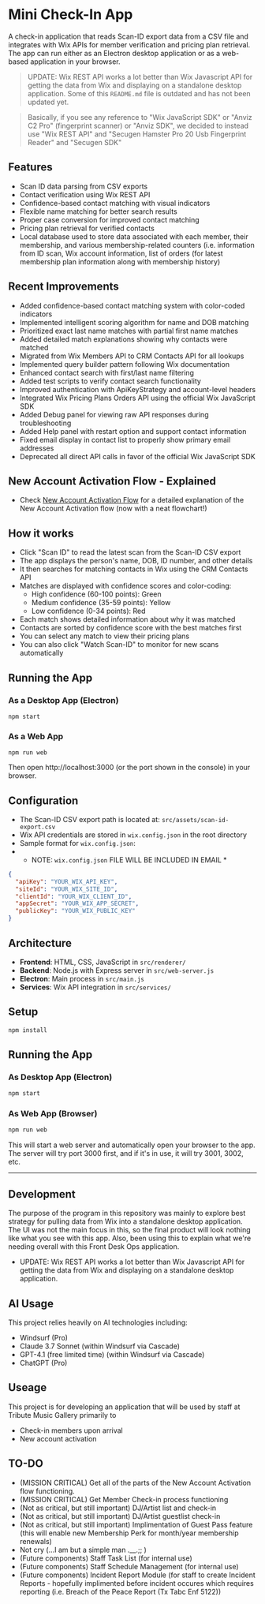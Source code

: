 # Mini Check-In App

A check-in application that reads Scan-ID export data from a CSV file and integrates with Wix APIs for member verification and pricing plan retrieval. The app can run either as an Electron desktop application or as a web-based application in your browser.

> UPDATE: Wix REST API works a lot better than Wix Javascript API for getting the data from Wix and displaying on a standalone desktop application. Some of this `README.md` file is outdated and has not been updated yet.


> Basically, if you see any reference to "Wix JavaScript SDK" or "Anviz C2 Pro" (fingerprint scanner) or "Anviz SDK",  we decided to instead use "Wix REST API" and "Secugen Hamster Pro 20 Usb Fingerprint Reader" and "Secugen SDK"

## Features
- Scan ID data parsing from CSV exports
- Contact verification using Wix REST API
- Confidence-based contact matching with visual indicators
- Flexible name matching for better search results
- Proper case conversion for improved contact matching
- Pricing plan retrieval for verified contacts
- Local database used to store data associated with each member, their membership, and various membership-related counters (i.e. information from ID scan, Wix account information, list of orders (for latest membership plan information along with membership history)

## Recent Improvements
- Added confidence-based contact matching system with color-coded indicators
- Implemented intelligent scoring algorithm for name and DOB matching
- Prioritized exact last name matches with partial first name matches
- Added detailed match explanations showing why contacts were matched
- Migrated from Wix Members API to CRM Contacts API for all lookups
- Implemented query builder pattern following Wix documentation
- Enhanced contact search with first/last name filtering
- Added test scripts to verify contact search functionality
- Improved authentication with ApiKeyStrategy and account-level headers
- Integrated Wix Pricing Plans Orders API using the official Wix JavaScript SDK
- Added Debug panel for viewing raw API responses during troubleshooting
- Added Help panel with restart option and support contact information
- Fixed email display in contact list to properly show primary email addresses
- Deprecated all direct API calls in favor of the official Wix JavaScript SDK

## New Account Activation Flow - Explained
- Check [New Account Activation Flow](./New-Account-Activation-flow.md) for a detailed explanation of the New Account Activation flow (now with a neat flowchart!) 

## How it works
- Click "Scan ID" to read the latest scan from the Scan-ID CSV export
- The app displays the person's name, DOB, ID number, and other details
- It then searches for matching contacts in Wix using the CRM Contacts API
- Matches are displayed with confidence scores and color-coding:
  - High confidence (60-100 points): Green
  - Medium confidence (35-59 points): Yellow
  - Low confidence (0-34 points): Red
- Each match shows detailed information about why it was matched
- Contacts are sorted by confidence score with the best matches first
- You can select any match to view their pricing plans
- You can also click "Watch Scan-ID" to monitor for new scans automatically

## Running the App

### As a Desktop App (Electron)
```
npm start
```

### As a Web App
```
npm run web
```
Then open http://localhost:3000 (or the port shown in the console) in your browser.

## Configuration
- The Scan-ID CSV export path is located at: `src/assets/scan-id-export.csv`
- Wix API credentials are stored in `wix.config.json` in the root directory
- Sample format for `wix.config.json`:
- * NOTE: `wix.config.json` FILE WILL BE INCLUDED IN EMAIL *
```json
{
  "apiKey": "YOUR_WIX_API_KEY",
  "siteId": "YOUR_WIX_SITE_ID",
  "clientId": "YOUR_WIX_CLIENT_ID",
  "appSecret": "YOUR_WIX_APP_SECRET",
  "publicKey": "YOUR_WIX_PUBLIC_KEY"
}
```

## Architecture
- **Frontend**: HTML, CSS, JavaScript in `src/renderer/`
- **Backend**: Node.js with Express server in `src/web-server.js`
- **Electron**: Main process in `src/main.js`
- **Services**: Wix API integration in `src/services/`


## Setup
```bash
npm install
```

## Running the App

### As Desktop App (Electron)
```bash
npm start
```

### As Web App (Browser)
```bash
npm run web
```
This will start a web server and automatically open your browser to the app. The server will try port 3000 first, and if it's in use, it will try 3001, 3002, etc.

---

## Development
The purpose of the program in this repository was mainly to explore best strategy for pulling data from Wix into a standalone desktop application. The UI was not the main focus in this, so the final product will look nothing like what you see with this app. Also, been using this to explain what we're needing overall with this Front Desk Ops application. 

- UPDATE: Wix REST API works a lot better than Wix Javascript API for getting the data from Wix and displaying on a standalone desktop application.



## AI Usage
This project relies heavily on AI technologies including:
- Windsurf (Pro)
- Claude 3.7 Sonnet (within Windsurf via Cascade)
- GPT-4.1 (free limited time) (within Windsurf via Cascade)
- ChatGPT (Pro)

## Useage
This project is for developing an application that will be used by staff at Tribute Music Gallery primarily to 
- Check-in members upon arrival
- New account activation

## TO-DO
- (MISSION CRITICAL) Get all of the parts of the New Account Activation flow functioning.
- (MISSION CRITICAL) Get Member Check-in process functioning
- (Not as critical, but still important) DJ/Artist list and check-in
- (Not as critical, but still important) DJ/Artist guestlist check-in
- (Not as critical, but still important) Implimentation of Guest Pass feature (this will enable new Membership Perk for month/year membership renewals)
- Not cry (...I am but a simple man .__.;; )
- (Future components) Staff Task List (for internal use)
- (Future components) Staff Schedule Management (for internal use)
- (Future components) Incident Report Module (for staff to create Incident Reports - hopefully implimented before incident occures which requires reporting (i.e. Breach of the Peace Report (Tx Tabc Enf 5122))

